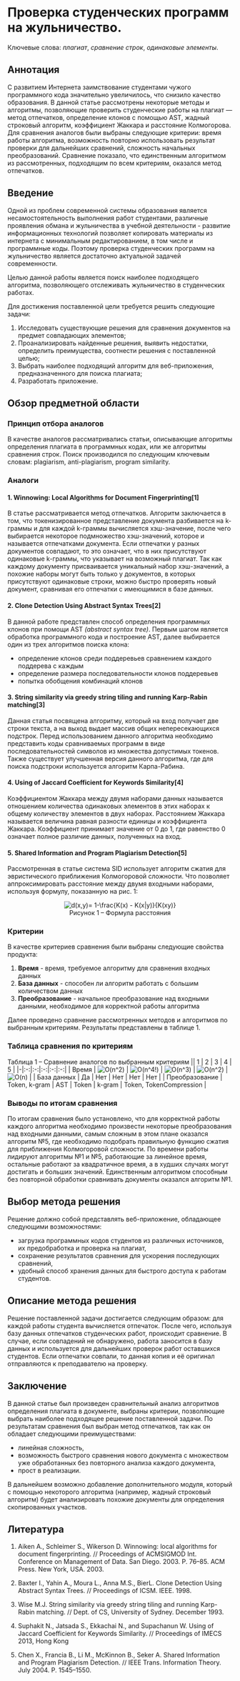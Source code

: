 # Проверка студенческих программ на жульничество.

Ключевые слова: _плагиат_, _сравнение строк_, _одинаковые элементы_.

## Аннотация

С развитием Интернета заимствование студентами чужого программного кода значительно увеличилось, что снизило качество образования. В данной статье рассмотрены некоторые методы и алгоритмы, позволяющие проверить студенческие работы на плагиат — метод отпечатков, определение клонов с помощью AST, жадный строковый алгоритм, коэффициент Жаккара и расстояние Колмогорова. Для сравнения аналогов были выбраны следующие критерии: время работы алгоритма, возможность повторно использовать результат проверки для дальнейших сравнений, сложность начальных преобразований. Сравнение показало, что единственным алгоритмом из рассмотренных, подходящим по всем критериям, оказался метод отпечатков.

## Введение

Одной из проблем современной системы образования является несамостоятельность выполнения работ студентами, различные проявления обмана и жульничества в учебной деятельности - развитие информационных технологий позволяет копировать материалы из интернета с минимальным редактированием, в том числе и программные коды. Поэтому проверка студенческих программ на жульничество является достаточно актуальной задачей современности.

Целью данной работы является поиск наиболее подходящего алгоритма, позволяющего отслеживать жульничество в студенческих работах.

Для достижения поставленной цели требуется решить следующие задачи:

1. Исследовать существующие решения для сравнения документов на предмет совпадающих элементов;
2. Проанализировать найденные решения, выявить недостатки, определить преимущества, соотнести решения с поставленной целью;
3. Выбрать наиболее подходящий алгоритм для веб-приложения, предназначенного для поиска плагиата;
4. Разработать приложение.

## Обзор предметной области

### Принцип отбора аналогов

В качестве аналогов рассматривались статьи, описывающие алгоритмы определения плагиата в программных кодах, или же алгоритмы сравнения строк. Поиск производился по следующим ключевым словам: plagiarism, anti-plagiarism, program similarity.

### Аналоги

#### 1. Winnowing: Local Algorithms for Document Fingerprinting[1]

В статье рассматривается метод отпечатков. Aлгоритм заключается в том, что токенизированное представление документа разбивается на k-граммы и для каждой k-граммы вычисляется хэш-значение, после чего выбирается некоторое подмножество хэш-значений, которое и называется отпечатками документа. Если отпечатки у разных документов совпадают, то это означает, что в них присутствуют одинаковые k-граммы, что указывает на возможный плагиат. Так как каждому документу присваивается уникальный набор хэш-значений, а похожие наборы могут быть только у документов, в которых присутствуют одинаковые строки, можно быстро проверять новый документ, сравнивая его отпечатки с имеющимися в базе данных.

#### 2. Clone Detection Using Abstract Syntax Trees[2]

В данной работе представлен способ определения программных клонов при помощи AST _(abstract syntax tree)_. Первым шагом является обработка программного кода и построение AST, далее выбирается один из трех алгоритмов поиска клона:

- определение клонов среди поддеревьев сравнением каждого поддерева с каждым
- определение размера последовательности клонов поддеревьев
- попытка обобщения комбинаций клонов

#### 3. String similarity via greedy string tiling and running Karp-Rabin matching[3]

Данная статья посвящена алгоритму, который на вход получает две строки текста, а на выход выдает массив общих непересекающихся подстрок. Перед использованием данного алгоритма необходимо представить коды сравниваемых программ в виде последовательностей символов из множества допустимых токенов. Также существует улучшенная версия данного алгоритма, где для поиска подстроки используется алгоритм Карпа-Рабина.

#### 4. Using of Jaccard Coefficient for Keywords Similarity[4]

Коэффициентом Жаккара между двумя наборами данных называется отношением количества одинаковых элементов в этих наборах к общему количеству элементов в двух наборах. Расстоянием Жаккара называется величина равная разности единицы и коэффициента Жаккара. Коэффициент принимает значение от 0 до 1, где равенство 0 означает полное различие данных, полученных на вход.

#### 5. Shared Information and Program Plagiarism Detection[5]

Рассмотренная в статье система SID использует алгоритм сжатия для эвристического приближения Колмогоровой сложности. Что позволяет аппроксимировать расстояние между двумя входными наборами, используя формулу, показанную на рис. 1:

<p style="display: flex; flex-flow: column; align-items: center"> 
  <img src="https://latex.codecogs.com/svg.latex?d(x,y)=&space;1-\frac{K(x)&space;-&space;K(x|y)}{K(xy)}" title="d(x,y)= 1-\frac{K(x) - K(x|y)}{K(xy)}" style="display: block">
  <span style="display: inline-block">Рисунок 1 &ndash; Формула расстояния </span>
</p>

### Критерии

В качестве критериев сравнения были выбраны следующие свойства продукта:

1. **Время** - время, требуемое алгоритму для сравнения входных данных
2. **База данных** - способен ли алгоритм работать с большим количеством данных
3. **Преобразование** - начальное преобразование над входными данными, необходимое для корректной работы алгоритма

Далее проведено сравнение рассмотренных методов и алгоритмов по выбранным критериям. Результаты представлены в таблице 1.

### Таблица сравнения по критериям

Таблица 1 &ndash; Сравнение аналогов по выбранным критериям
|| 1 | 2 | 3 | 4 | 5 |
|-|:-:|:-:|:-:|:-:|:-:|
| Время | <img src="https://latex.codecogs.com/svg.latex?O(n^2)" title="O(n^2)" /> | <img src="https://latex.codecogs.com/svg.latex?O(n^4!)" title="O(n^4!)" /> | <img src="https://latex.codecogs.com/svg.latex?O(n^3)" title="O(n^3)" /> | <img src="https://latex.codecogs.com/svg.latex?O(n^2)" title="O(n^2)" /> | <img src="https://latex.codecogs.com/svg.latex?O(n)" title="O(n)" /> |
| База данных | Да | Нет | Нет | Нет | Нет |
| Преобразование | Token, k-gram | AST | Token | k-gram | Token, TokenCompression |

### Выводы по итогам сравнения

По итогам сравнения было установлено, что для корректной работы каждого алгоритма необходимо произвести некоторые преобразования над входными данными, самым сложным в этом плане оказался алгоритм №5, где необходимо подобрать правильную функцию сжатия для приближения Колмогоровой сложности. По времени работы лидируют алгоритмы №1 и №5, работающие за линейное время, остальные работают за квадратичное время, а в худших случаях могут достигать и больших значений. Единственным алгоритмом способным без повторной обработки сравнивать документы оказался алгоритм №1.

## Выбор метода решения

Решение должно собой представлять веб-приложение, обладающее следующими возможностями:

- загрузка программных кодов студентов из различных источников, их предобработка и проверка на плагиат,
- сохранение результатов сравнения для ускорения последующих сравнений,
- удобный способ хранения данных для быстрого доступа к работам студентов.

## Описание метода решения

Решение поставленной задачи достигается следующим образом: для каждой работы студента вычисляется отпечаток. После чего, используя базу данных отпечатков студенческих работ, происходит сравнение. В случае, если совпадений не обнаружено, работа заносится в базу данных и используется для дальнейших проверок работ оставшихся студентов. Если отпечатки совпали, то данная копия и её оригинал отправляются к преподавателю на проверку.

## Заключение

В данной статье был произведен сравнительный анализ алгоритмов определения плагиата в документе, выбраны критерии, позволяющие выбрать наиболее подходящее решение поставленной задачи. По результатам сравнения был выбран метод отпечатков, так как он обладает следующими преимуществами:

- линейная сложность,
- возможность быстрого сравнения нового документа с множеством уже обработанных без повторного анализа каждого документа,
- прост в реализации.

В дальнейшем возможно добавление дополнительного модуля, который с помощью некоторого алгоритма (например, жадный строковый алгоритм) будет анализировать похожие документы для определения скопированных участков.

## Литература

1. Aiken A., Schleimer S., Wikerson D. Winnowing: local algorithms for document fingerprinting. // Proceedings of ACMSIGMOD Int. Conference on Management of Data. San Diego. 2003. P. 76–85. ACM Press. New York, USA. 2003.

2. Baxter I., Yahin A., Moura L., Anna M.S., BierL. Clone Detection Using Abstract Syntax Trees. // Proceedings of ICSM. IEEE. 1998.

3. Wise M.J. String similarity via greedy string tiling and running Karp-Rabin matching. // Dept. of CS, University of Sydney. December 1993.

4. Suphakit N., Jatsada S., Ekkachai N., and Supachanun W. Using of Jaccard Coefficient for Keywords Similarity. // Proceedings of IMECS 2013, Hong Kong

5. Chen X., Francia B., Li M., McKinnon B., Seker A. Shared Information and Program Plagiarism Detection. // IEEE Trans. Information Theory. July 2004. P. 1545–1550.
